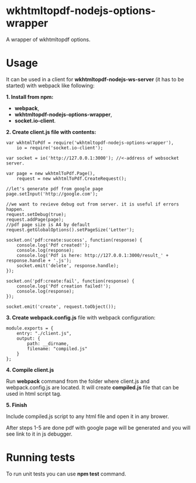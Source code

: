 # wkhtmltopdf-nodejs-options-wrapper

A wrapper of wkhtmltopdf options.

# Usage

It can be used in a client for **wkhtmltopdf-nodejs-ws-server** (it has to be started) with webpack like following:

**1. Install from npm:**

- **webpack**,
- **wkhtmltopdf-nodejs-options-wrapper**,
- **socket.io-client**.
    
**2. Create client.js file with contents:**

```
var wkhtmlToPdf = require('wkhtmltopdf-nodejs-options-wrapper'),
    io = require('socket.io-client');

var socket = io('http://127.0.0.1:3000'); //<-address of websocket server.

var page = new wkhtmlToPdf.Page(),
    request = new wkhtmlToPdf.CreateRequest();

//let's generate pdf from google page
page.setInput('http://google.com');

//we want to revieve debug out from server. it is useful if errors happen.
request.setDebug(true);
request.addPage(page);
//pdf page size is A4 by default
request.getGlobalOptions().setPageSize('Letter');

socket.on('pdf:create:success', function(response) {
    console.log('Pdf created!');
    console.log(response);
    console.log('Pdf is here: http://127.0.0.1:3000/result_' + response.handle + '.js');
    socket.emit('delete', response.handle);
});

socket.on('pdf:create:fail', function(response) {
    console.log('Pdf creation failed!');
    console.log(response);
});

socket.emit('create', request.toObject());
```

**3. Create webpack.config.js** file with webpack configuration:

```
module.exports = {
    entry: "./client.js",
    output: {
        path: __dirname,
        filename: "compiled.js"
    }
};
```

**4. Compile client.js**

Run **webpack** command from the folder where client.js and webpack.config.js are located. It will create **compiled.js**
file that can be used in html script tag.

**5. Finish**

Include compiled.js script to any html file and open it in any brower.

After steps 1-5 are done pdf with google page will be generated and you will see link to it in js debugger.

# Running tests

To run unit tests you can use **npm test** command.
